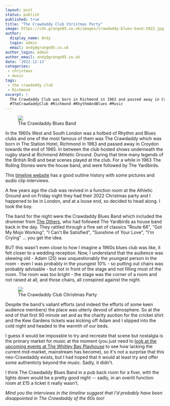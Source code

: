 ```yaml
---
layout: post
status: publish
published: true
title: "The Crawdaddy Club Christmas Party"
image: https://cdn.grange85.co.uk/images/crawdaddy-blues-band-2022.jpg
author:
  display_name: Andy
  login: admin
  email: andy@grange85.co.uk
author_login: admin
author_email: andy@grange85.co.uk
date: '2022-12-13'
categories:
 - christmas
 - music
tags:
 - the crawdaddy club
 - Richmond
excerpt: |
  The Crawdaddy Club was born in Richmond in 1963 and passed away in Croydon towards the end of 1965. A few years ago the club was revived and on Friday night they had their 2022 Christmas party and I happened to be in London, and at a loose end, so decided to head along.
  #TheCrawdaddyClub #Richmond #RhythmAndBlues #Music
---
```


<figure class="aligncenter"><img src="https://cdn.grange85.co.uk/images/crawdaddy-blues-band-2022.jpg" class="img-responsive" /><figcaption>The Crawdaddy Blues Band</figcaption></figure>
In the 1960s West and South London was a hotbed of Rhythm and Blues clubs and one of the most famous of them was The Crawdaddy which was born in The Station Hotel, Richmond in 1963 and passed away in Croydon towards the end of 1965. In between the club hosted shows underneath the rugby stand at Richmond Athletic Ground. During that time many legends of the British RnB and beat scenes played at the club. For a while in 1963 The Rolling Stones were the house band, and were followed by The Yardbirds.

This [timeline website](http://www.tiki-toki.com/timeline/entry/484931/Crawdaddy-Rhythm-and-Blues-Club/#) has a good outline history with some pictures and audio clip interviews.

A few years ago the club was revived in a function room at the Athletic Ground and on Friday night they had their 2022 Christmas party and I happened to be in London, and at a loose end, so decided to head along. I took the boy.

The band for the night were the Crawdaddy Blues Band which included the drummer from [The Others](https://www.youtube.com/watch?v=_CBWWrGXSjI), who had followed The Yardbirds as house band back in the day. They rattled through a fine set of classics "Route 66", "Got My Mojo Working", "I Can't Be Satisfied", "Sunshine of Your Love", "I'm Crying" ... you get the idea.

BUT this wasn't even close to how I imagine a 1960s blues club was like, it felt closer to a wedding reception. Now, I understand that the audience was skewing old - Adam (25) was unquestionably the youngest person in the room - even I was probably in the youngest 10% - so putting out chairs was probably advisable - but not in front of the stage and not filling most of the room. The room was too bright - the stage was the corner of a room and not raised at all, and those chairs, all conspired against the night.

<figure class="aligncenter"><img src="https://cdn.grange85.co.uk/images/crawdaddy-blues-club-2022.jpg" class="img-responsive" /><figcaption>The Crawdaddy Club Christmas Party</figcaption></figure>
Despite the band's valiant efforts (and indeed the efforts of some keen audience members) the place was utterly devoid of atmosphere. So at the end of that first 90 minute set and as the charity auction for the cricket shirt and the Kew Gardens tickets was kicking off Adam and I slipped into the cold night and headed to the warmth of our beds.

I guess it would be impossble to try and recreate that scene but nostalgia is the primary market for music at the moment (you just need to [look at the upcoming events at The Whitley Bay Playhouse](https://www.playhousewhitleybay.co.uk/events/) to see how lacking the current mid-market, mainstream has become), so it's not a surprise that this neo-Crawdaddy exists, but I had hoped that it would at least try and offer some authenticty beyond the music. Sadly, it didn't.

I think The Crawdaddy Blues Band in a pub back room for a fiver, with the lights down would be a pretty good night -- sadly, in an overlit function room at £15 a ticket it really wasn't. 

_Mind you the interviews in the timeline suggest that I'd probably have been disappointed in The Crawdaddy of the 60s too!_
